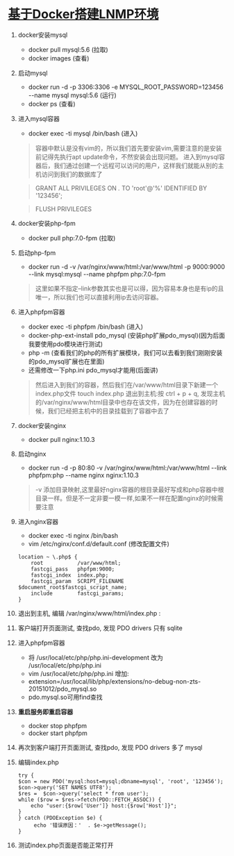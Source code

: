 # [基于Docker搭建LNMP环境](https://blog.csdn.net/xy752068432/article/details/75975065 "https://blog.csdn.net/xy752068432/article/details/75975065")

1. docker安装mysql
	- docker pull mysql:5.6 (拉取)
	- docker images (查看)
2. 启动mysql
	- docker run -d -p 3306:3306 -e MYSQL_ROOT_PASSWORD=123456 --name mysql mysql:5.6 (运行)
	- docker ps (查看)
3. 进入mysql容器
	- docker exec -ti mysql /bin/bash (进入)

	> 容器中默认是没有vim的，所以我们首先要安装vim,需要注意的是安装前记得先执行apt update命令，不然安装会出现问题。 进入到mysql容器后，我们通过创建一个远程可以访问的用户，这样我们就能从别的主机访问到我们的数据库了

	> GRANT ALL PRIVILEGES ON *.* TO 'root'@'%' IDENTIFIED BY '123456';

	> FLUSH PRIVILEGES

4. docker安装php-fpm 
	- docker pull php:7.0-fpm (拉取)
5. 启动php-fpm
	- docker run -d -v /var/nginx/www/html:/var/www/html -p 9000:9000 --link mysql:mysql --name phpfpm php:7.0-fpm

	> 这里如果不指定–link参数其实也是可以得，因为容易本身也是有ip的且唯一，所以我们也可以直接利用ip去访问容器。

6. 进入phpfpm容器
	- docker exec -ti phpfpm /bin/bash (进入)
	- docker-php-ext-install pdo_mysql (安装php扩展pdo_mysql)(因为后面我要使用pdo模块进行测试)
	- php -m  (查看我们的php的所有扩展模块，我们可以去看到我们刚刚安装的pdo_mysql扩展也在里面)
	- 还需修改一下php.ini pdo_mysql才能用(后面讲)

	> 然后进入到我们的容器，然后我们在/var/www/html目录下新建一个index.php文件 touch index.php 退出到主机:按 ctrl + p + q, 发现主机的/var/nginx/www/html目录中也存在该文件，因为在创建容器的时候，我们已经把主机中的目录挂载到了容器中去了

7. docker安装nginx 
	- docker pull nginx:1.10.3
8. 启动nginx
	- docker run -d -p 80:80 -v /var/nginx/www/html:/var/www/html --link phpfpm:php --name nginx nginx:1.10.3

	> -v 添加目录映射,这里最好nginx容器的根目录最好写成和php容器中根目录一样。但是不一定非要一模一样,如果不一样在配置nginx的时候需要注意 

9. 进入nginx容器
	- docker exec -ti nginx /bin/bash
	- vim /etc/nginx/conf.d/default.conf (修改配置文件)

	~~~
	location ~ \.php$ {
        root           /var/www/html;
        fastcgi_pass   phpfpm:9000;
        fastcgi_index  index.php;
        fastcgi_param  SCRIPT_FILENAME  $document_root$fastcgi_script_name;
        include        fastcgi_params;
    }
    ~~~
10. 退出到主机, 编辑 /var/nginx/www/html/index.php : <?php phpinfo(); ?>
11. 客户端打开页面测试, 查找pdo, 发现 PDO drivers 只有 sqlite
12. 进入phpfpm容器
	- 将 /usr/local/etc/php/php.ini-development 改为 /usr/local/etc/php/php.ini
	- vim /usr/local/etc/php/php.ini 增加:
	- extension=/usr/local/lib/php/extensions/no-debug-non-zts-20151012/pdo_mysql.so
	- pdo.mysql.so可用find查找
13. **重启服务即重启容器**
	- docker stop phpfpm
	- docker start phpfpm
13. 再次到客户端打开页面测试, 查找pdo, 发现 PDO drivers 多了 mysql
14. 编辑index.php
	~~~
	try {
    $con = new PDO('mysql:host=mysql;dbname=mysql', 'root', '123456');
    $con->query('SET NAMES UTF8');
    $res =  $con->query('select * from user');
    while ($row = $res->fetch(PDO::FETCH_ASSOC)) {
        echo "user:{$row['User']} host:{$row['Host']}";
    }
	} catch (PDOException $e) {
	     echo '错误原因：'  . $e->getMessage();
	}
	~~~
15. 测试index.php页面是否能正常打开
